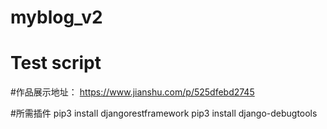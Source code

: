 # myblog_v2
# Test script

#作品展示地址：
  https://www.jianshu.com/p/525dfebd2745

#所需插件
  pip3 install djangorestframework
  pip3 install django-debugtools

